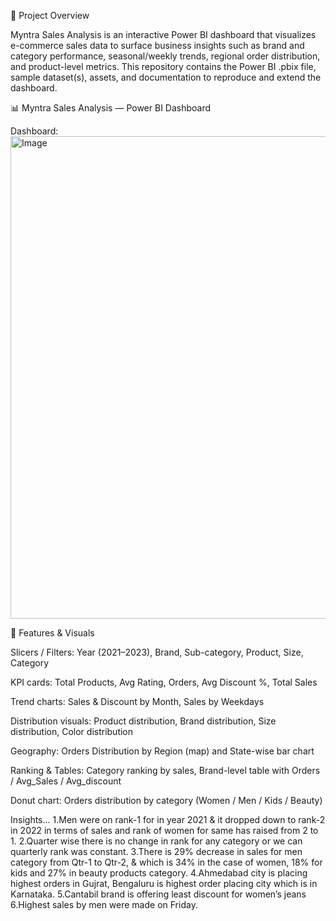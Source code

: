 🔖 Project Overview

Myntra Sales Analysis is an interactive Power BI dashboard that visualizes e-commerce sales data to surface business insights such as brand and category performance, seasonal/weekly trends, regional order distribution, and product-level metrics.
This repository contains the Power BI .pbix file, sample dataset(s), assets, and documentation to reproduce and extend the dashboard.

📊 Myntra Sales Analysis — Power BI Dashboard

Dashboard:
<img width="1788" height="772" alt="Image" src="https://github.com/user-attachments/assets/da4c996c-b576-4711-bd3f-6a61f48ccebb" />

🧭 Features & Visuals

Slicers / Filters: Year (2021–2023), Brand, Sub-category, Product, Size, Category

KPI cards: Total Products, Avg Rating, Orders, Avg Discount %, Total Sales

Trend charts: Sales & Discount by Month, Sales by Weekdays

Distribution visuals: Product distribution, Brand distribution, Size distribution, Color distribution

Geography: Orders Distribution by Region (map) and State-wise bar chart

Ranking & Tables: Category ranking by sales, Brand-level table with Orders / Avg_Sales / Avg_discount

Donut chart: Orders distribution by category (Women / Men / Kids / Beauty)

Insights...
1.Men were on rank-1 for in year 2021 & it dropped down to rank-2 in 2022 in terms of sales
and rank of women for same has raised from 2 to 1.
2.Quarter wise there is no change in rank for any category or we can quarterly rank was
constant.
3.There is 29% decrease in sales for men category from Qtr-1 to Qtr-2, & which is 34% in the
case of women, 18% for kids and 27% in beauty products category.
4.Ahmedabad city is placing highest orders in Gujrat, Bengaluru is highest order placing city
which is in Karnataka.
5.Cantabil brand is offering least discount for women’s jeans
6.Highest sales by men were made on Friday.
